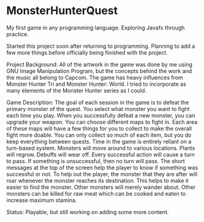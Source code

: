 # MonsterHunterQuest
My first game in any programming language. Exploring Javafx through practice.

Started this project soon after returning to programming. Planning to add a 
few more things before officially being finished with the project.

Project Background: All of the artwork in the game was done by me using GNU 
Image Manipulation Program, but the concepts behind the work  and the music 
all belong to Capcom. The game has heavy influences from Monster Hunter Tri
and Monster Hunter: World. I tried to incorporate as many elements of the
Monster Hunter series as I could.

Game Description:
The goal of each session in the game is to defeat the primary monster of the
quest. You select what monster you want to fight each time you play. When you
successfully defeat a new monster, you can upgrade your weapon. You can choose 
different maps to fight in. Each area of these maps will have a few things 
for you to collect to make the overall fight more doable. You can only collect
so much of each item, but you do keep everything between quests. Time in the 
game is entirely reliant on a turn-based system. Monsters will move around to
various locations. Plants will regrow. Debuffs will wear off. Every successful
action will cause a turn to pass. If something is unsuccessful, then no turn 
will pass. The short messages at the top of the screen help the player to know 
if something was successful or not. To help out the player, the monster that 
they are after will roar whenever the monster reaches its destination. This 
helps to make it easier to find the monster. Other monsters will merely wander
about. Other monsters can be killed for raw meat which can be cooked and eaten
to increase maximum stamina.

Status: Playable, but still working on adding some more content.
